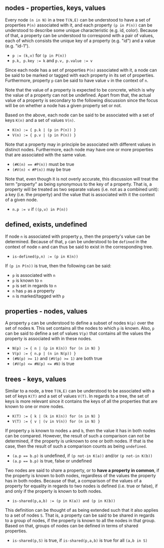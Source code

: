 
<!-- ======================================================================= -->
## nodes - properties, keys, values

Every node `(n in N)` in a tree `T(N,E)` can be understood to have a set of
properties `P(n)` associated with it, and each property `(p in P(n))` can be
understood to describe some unique characteristic (e.g. id, color). Because
of that, a property can be understood to correspond with a pair of values,
each of which consists the unique key of a property (e.g. "id") and a value
(e.g. "id-1").

* `p := (k,v)` for `(p in P(n))`
* `p.k, p.key := k` and `p.v, p.value := v`

Since each node has a set of properties `P(n)` associated with it, a node can
be said to be marked or tagged with each property in its set of properties.
Furthermore, property `p` can be said to have value `v` in the context of `n`.

Note that the value of a property is expected to be concrete, which is why the
value of a property can not be undefined. Apart from that, the actual value of
a property is secondary to the following discussion since the focus will be on
whether a node has a given property set or not.

Based on the above, each node can be said to be associated with a set of keys
`K(n)` and a set of values `V(n)`.

* `K(n) := { p.k | (p in P(n)) }`
* `V(n) := { p.v | (p in P(n)) }`

Note that a property may in principle be associated with different values in
distinct nodes. Furthermore, each node may have one or more properties that
are associated with the same value.

* `(#K(n) == #P(n))` must be true
* `(#V(n) < #P(n))` may be true

Note that, even though it is not overly accurate, this discussion will treat
the term "property" as being synonymous to the key of a property. That is, a
property will be treated as two separate values (i.e. not as a combined unit):
a key (i.e. the property) and the value that is associated with it the context
of a given node.

* `n.p := v` if `((p,v) in P(n))`

<!-- ======================================================================= -->
## defined, exists, undefined

If node `n` is associated with property `p`, then the property's value can
be determined. Because of that, `p` can be understood to be `defined` in the
context of node `n` and can thus be said to exist in the corresponding tree.

* `is-defined(p,n) := (p in K(n))`

If `(p in P(n))` is true, then the following can be said:

* `p` is associated with `n`
* `p` is known to `n`
* `p` is set in regards to `n`
* `n` has `p` as a property
* `n` is marked/tagged with `p`

<!-- ======================================================================= -->
## properties - nodes, values

A property `p` can be understood to define a subset of nodes `N(p)` over the
set of nodes `N`. This set contains all the nodes to which `p` is known. Also,
`p` can be said to define a set of values `V(p)` that contains all the values
the property is associated with in these nodes.

* `N(p) := { n | (p in K(n)) for (n in N) }`
* `V(p) := { n.p | (n in N(p)) }`
* `(#N(p) >= 1)` and `(#V(p) >= 1)` are both true
* `(#V(p) <= #N(p) <= #N)` is true

<!-- ======================================================================= -->
## trees - keys, values

Similar to a node, a tree `T(N,E)` can be understood to be associated with a
set of keys `K(T)` and a set of values `V(T)`. In regards to a tree, the set
of keys is more relevant since it contains the keys of all the properties
that are known to one or more nodes.

* `K(T) := { k | (k in K(n)) for (n in N) }`
* `V(T) := { v | (v in V(n)) for (n in N) }`

If property `p` is known to nodes `a` and `b`, then the value it has in both
nodes can be compared. However, the result of such a comparison can not be
determined, if the property is unknown to one or both nodes. If that is the
case, then the result of such a comparison counts as being `undefined`.

* `(a.p == b.p)` is undefined, if `(p not-in K(a))` and/or `(p not-in K(b))`
* `(a.p == b.p)` is true, false or undefined

Two nodes are said to share a property, or to **have a property in common**,
if the property is known to both nodes, regardless of the values the property
has in both nodes. Because of that, a comparison of the values of a property
for equality in regards to two nodes is defined (i.e. true or false), if and
only if the property is known to both nodes.

* `is-shared(p,a,b) := (p in K(a)) and (p in K(b))`

This definition can be thought of as being extended such that it also applies
to a set of nodes `S`. That is, a property can be said to be shared in regards
to a group of nodes, if the property is known to all the nodes in that group.
Based on that, groups of nodes can be defined in terms of shared properties.

* `is-shared(p,S)` is true, if `is-shared(p,a,b)` is true for all `(a,b in S)`
